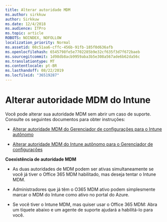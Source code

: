 ```yaml
---
title: Alterar autoridade MDM
ms.author: sirkkuw
author: Sirkkuw
ms.date: 12/4/2018
ms.audience: ITPro
ms.topic: article
ROBOTS: NOINDEX, NOFOLLOW
localization_priority: Normal
ms.assetid: 08c51aa6-cffc-456b-91fb-185f0d636afb
ms.openlocfilehash: 6545798fe5e7702285b9e32cf635f3d7f672baeb
ms.sourcegitcommit: 1d98db8acb9959aba3b5e308a567ade6b62da56c
ms.translationtype: MT
ms.contentlocale: pt-BR
ms.lasthandoff: 08/22/2019
ms.locfileid: "36519287"
---
```

# <a name="change-intune-mdm-authority"></a>Alterar autoridade MDM do Intune

Você pode alterar sua autoridade MDM sem abrir um caso de suporte. Consulte os seguintes documentos para obter instruções:
  
- [Alterar autoridade MDM do Gerenciador de configurações para o Intune autônomo](https://docs.microsoft.com/sccm/mdm/deploy-use/migrate-change-mdm-authority)
    
- [Alterar autoridade MDM do Intune autônomo para o Gerenciador de configurações](https://docs.microsoft.com/sccm/mdm/deploy-use/change-mdm-authority)
    
 **Coexistência de autoridade MDM**
  
- As duas autoridades de MDM podem ser ativas simultaneamente se você já tiver o Office 365 MDM habilitado, mas deseja tentar o Intune MDM.
    
- Administradores que já têm o O365 MDM ativo podem simplesmente marcar o MDM do Intune como ativo no portal do Azure.
    
- Se você tiver o Intune MDM, mas quiser usar o Office 365 MDM: Abra um tíquete abaixo e um agente de suporte ajudará a habilitá-lo para você.
    


